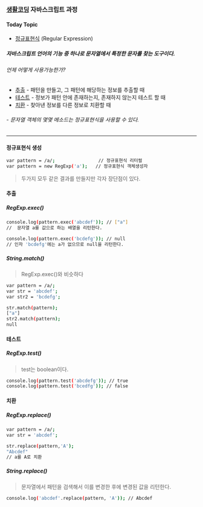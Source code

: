 ### [생활코딩](https://opentutorials.org/course/1)  자바스크립트 과정

#### Today Topic
- [정규표현식](https://opentutorials.org/course/743/6580) (Regular Expression)

##### 자바스크립트 언어의 기능 중 하나로 문자열에서 특정한 문자를 찾는 도구이다.

###### 언제 어떻게 사용가능한가?
- [추출](#extrac) - 패턴을 만들고, 그 패턴에 해당하는 정보를 추출할 때
- [테스트](#test) - 정보가 패턴 안에 존재하는지, 존재하지 않는지 테스트 할 때
- [치환](#sub) - 찾아낸 정보를 다른 정보로 치환할 때

###### - 문자열 객체의 몇몇 메소드는 정규표현식을 사용할 수 있다.

***

#### 정규표현식 생성
``` bash
var pattern = /a/;                // 정규표현식 리터럴
var pattern = new RegExp('a');   // 정규표현식 객체생성자
```
>두가지 모두 같은 결과를 만들지만 각자 장단점이 있다.

#### <a id="extrac">추출</a>
##### RegExp.exec()

``` bash
console.log(pattern.exec('abcdef')); // ["a"]
//  문자열 a를 값으로 하는 배열을 리턴한다.
```
``` bash
console.log(pattern.exec('bcdefg')); // null
// 인자 'bcdefg'에는 a가 없으므로 null을 리턴한다.
```

##### String.match()
>RegExp.exec()와 비슷하다

``` bash
var pattern = /a/;
var str = 'abcdef';
var str2 = 'bcdefg';

str.match(pattern);
["a"]
str2.match(pattern);
null
```

#### <a id="test">테스트</a>
##### RegExp.test()
>test는 boolean이다.

``` bash
console.log(pattern.test('abcdefg')); // true
console.log(pattern.test('bcedfg')); // false
```
#### <a id="sub">치환</a>
##### RegExp.replace()
``` bash
var pattern = /a/;
var str = 'abcdef';

str.replace(pattern,'A');
"Abcdef"
// a를 A로 치환
```
##### String.replace()
> 문자열에서 패턴을 검색해서 이를 변경한 후에 변경된 값을 리턴한다.

``` bash
console.log('abcdef'.replace(pattern, 'A')); // Abcdef
```
